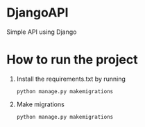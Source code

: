 # DjangoAPI

  Simple API using Django

# How to run the project
1. Install the requirements.txt by running
   
       python manage.py makemigrations
   
3. Make migrations

       python manage.py makemigrations

# 
